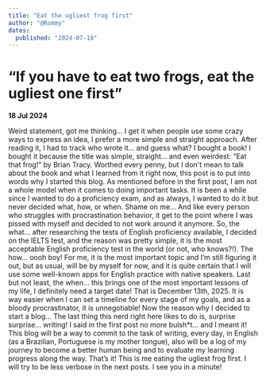 ```yaml
---
title: "Eat the ugliest frog first"
author: "@Rommy"
dates:
  published: "2024-07-18"
---
```


# “If you have to eat two frogs, eat the ugliest one first”

**18 Jul 2024**

Weird statement, got me thinking…
I get it when people use some crazy ways to express an idea, I prefer a more simple and straight approach.
After reading it, I had to track who wrote it… and guess what? I bought a book!
I bought it because the title was simple, straight… and even weirdest: “Eat that frog!” by Brian Tracy.
Worthed every penny, but I don't mean to talk about the book and what I learned from it right now, this post is to put into words why I started this blog.
As mentioned before in the first post, I am not a whole model when it comes to doing important tasks.
It is been a while since I wanted to do a proficiency exam, and as always, I wanted to do it but never decided what, how, or when. Shame on me…
And like every person who struggles with procrastination behavior, it get to the point where I was pissed with myself and decided to not work around it anymore.
So, the what... after researching the tests of English proficiency available, I decided on the IELTS test, and the reason was pretty simple, it is the most acceptable English proficiency test in the world (or not, who knows?!).
The how… oooh boy! For me, it is the most important topic and I’m still figuring it out, but as usual, will be by myself for now, and it is quite certain that I will use some well-known apps for English practice with native speakers.
Last but not least, the when... this brings one of the most important lessons of my life, I definitely need a target date!
That is December 13th, 2025.
It is way easier when I can set a timeline for every stage of my goals, and as a bloody procrastinator, it is unnegotiable!
Now the reason why I decided to start a blog... 
The last thing this nerd right here likes to do is, surprise surprise... writing!
I said in the first post no more bulsh*t... and I meant it!
This blog will be a way to commit to the task of writing, every day, in English (as a Brazilian, Portuguese is my mother tongue), also will be a log of my journey to become a better human being and to evaluate my learning progress along the way.
That’s it! This is me eating the ugliest frog first.
I will try to be less verbose in the next posts.
I see you in a minute!
